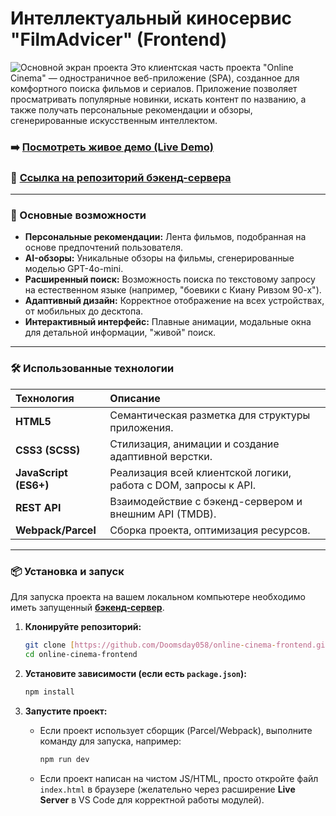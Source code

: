 # Интеллектуальный киносервис "FilmAdvicer" (Frontend)
![Основной экран проекта](https://i.ibb.co/KzQZZ8T1/5195439896238619788.jpg)
Это клиентская часть проекта "Online Cinema" — одностраничное веб-приложение (SPA), созданное для комфортного поиска фильмов и сериалов. Приложение позволяет просматривать популярные новинки, искать контент по названию, а также получать персональные рекомендации и обзоры, сгенерированные искусственным интеллектом.

### ➡️ **[Посмотреть живое демо (Live Demo)](https://doomsday058.github.io/online-cinema-frontend/)**

### 🧠 **[Ссылка на репозиторий бэкенд-сервера](https://github.com/Doomsday058/online-cinema-backend)**

---

### 🚀 Основные возможности

* **Персональные рекомендации:** Лента фильмов, подобранная на основе предпочтений пользователя.
* **AI-обзоры:** Уникальные обзоры на фильмы, сгенерированные моделью GPT-4o-mini.
* **Расширенный поиск:** Возможность поиска по текстовому запросу на естественном языке (например, "боевики с Киану Ривзом 90-х").
* **Адаптивный дизайн:** Корректное отображение на всех устройствах, от мобильных до десктопа.
* **Интерактивный интерфейс:** Плавные анимации, модальные окна для детальной информации, "живой" поиск.

---

### 🛠️ Использованные технологии

| Технология                | Описание                                                     |
| :------------------------ | :----------------------------------------------------------- |
| **HTML5** | Семантическая разметка для структуры приложения.             |
| **CSS3 (SCSS)** | Стилизация, анимации и создание адаптивной верстки.          |
| **JavaScript (ES6+)** | Реализация всей клиентской логики, работа с DOM, запросы к API. |
| **REST API** | Взаимодействие с бэкенд-сервером и внешним API (TMDB).       |
| **Webpack/Parcel** | Сборка проекта, оптимизация ресурсов.                        |

---

### 📦 Установка и запуск

Для запуска проекта на вашем локальном компьютере необходимо иметь запущенный **[бэкенд-сервер](https://github.com/Doomsday058/online-cinema-backend)**.

1.  **Клонируйте репозиторий:**
    ```bash
    git clone [https://github.com/Doomsday058/online-cinema-frontend.git](https://github.com/Doomsday058/online-cinema-frontend.git)
    cd online-cinema-frontend
    ```

2.  **Установите зависимости (если есть `package.json`):**
    ```bash
    npm install
    ```

3.  **Запустите проект:**
    * Если проект использует сборщик (Parcel/Webpack), выполните команду для запуска, например:
        ```bash
        npm run dev
        ```
    * Если проект написан на чистом JS/HTML, просто откройте файл `index.html` в браузере (желательно через расширение **Live Server** в VS Code для корректной работы модулей).
